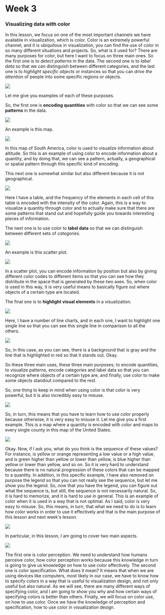 # Week 3

### Visualizing data with color

In this lesson, we focus on one of the most important channels we have available in visualization, which is color. Color is an extremely powerful channel, and it is ubiquitous in visualization, you can find the use of color in so many different situations and projects. So, what is it used for? There are many purposes for color, but here I want to focus on three main ones. So the first one is to _detect patterns_ in the data. The second one is to _label data_ so that we can distinguish between different categories, and the last one is to _highlight specific objects_ or instances so that you can _drive the attention_ of people into some specific regions or objects. 

![](week3_01.PNG)

Let me give you examples of each of these purposes. 

So, the first one is **encoding quantities** with color so that we can see some **patterns** in the data. 

![](week3_02.PNG)

An example is this map. 

![](week3_03.PNG)

In this map of South America, color is used to visualize information about altitude. So this is an example of using color to encode information about a quantity, and by doing that, we can see a pattern, actually, a geographical or spatial pattern through this specific kind of encoding. 

This next one is somewhat similar but also different because it is not geographical. 

![](week3_04.PNG)

Here I have a table, and the frequency of the elements in each cell of this table is encoded with the intensity of the color. Again, this is a way to visualize a quantity through color and to actually make sure that there are some patterns that stand out and hopefully guide you towards interesting pieces of information. 

The next one is to use color to **label data** so that we can distinguish between different sets of _categories_. 

![](week3_05.PNG)

An example is this scatter plot. 

![](week3_06.PNG)

In a scatter plot, you can encode information by position but also by giving different color codes to different items so that you can see how they distribute in the space that is generated by these two axes. So, when color is used in this way, it is very useful means to basically figure out where objects of a certain type are located. 

The final one is to **highlight visual elements** in a visualization. 

![](week3_07.PNG)

Here, I have a number of line charts, and in each one, I want to highlight one single line so that you can see this single line in comparison to all the others. 

![](week3_08.PNG)

So, in this case, as you can see, there is a background that is gray and the line that is highlighted in red so that it stands out. Okay. 

So these three main uses, these three main purposes; to encode quantities, to visualize patterns, encode categories and label data so that you can recognize where objects of a certain type are, and finally, use color to make some objects standout compared to the rest. 

So, one thing to keep in mind when using color is that color is very powerful, but it is also incredibly easy to misuse. 

![](week3_09.PNG)

So, in turn, this means that you have to learn how to use color properly because otherwise, it is very easy to misuse it. Let me give you a first example. This is a map where a quantity is encoded with color and maps to every single county in this map of the United States. 

![](week3_10.PNG)

Okay. Now, if I ask you, what do you think is the sequence of these values? For instance, is yellow or orange representing a low value or a high value, and is green higher than yellow or lower than yellow, is blue higher than yellow or lower than yellow, and so on. So it is very hard to understand because there is no natural progression of these colors that can be mapped to a quantity. In addition, in this specific example, I have also removed on purpose the legend so that you can not really see the sequence, but let me show you the legend. So, now that you have the legend, you can figure out what the sequence is, but still, the sequence is not necessarily natural. So, it is hard to memorize, and it is hard to use in general. This is an example of color when it is used in a way that is not optimal. As I said, color is very easy to misuse. So, this means, in turn, that what we need to do is to learn how color works in order to use it effectively and that is the main purpose of this lesson and next week's lesson. 

![](week3_11.PNG)

In particular, in this lesson, I am going to cover two main aspects. 

![](week3_12.PNG)

The first one is color perception. We need to understand how humans perceive color, how color perception works because this knowledge in turn is going to give us knowledge on how to use color effectively. The second one is color specification. What does it mean? It means that when we are using devices like computers, most likely in our case, we have to know how to specify colors in a way that is useful to visualization design, and not only useful but also natural. As we will see, there are many different ways of specifying color, and I am going to show you why and how certain ways of specifying colors is better than others. Finally, we will focus on color use, on how to use color. Once we have the knowledge of perception and specification, how to use color in visualization design.

